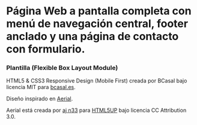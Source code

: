# Página Web a pantalla completa con menú de navegación central, footer anclado y una página de contacto con formulario.

### Plantilla (Flexible Box Layout Module)

HTML5 & CSS3 Responsive Design (Mobile First)
creada por BCasal bajo licencia MIT para [bcasal.es](http://bcasal.es).

Diseño inspirado en [Aerial](http://html5up.net/aerial).

Aerial está creada por [aj n33](https://github.com/n33) para [HTML5UP](http://html5up.net) bajo licencia CC Attribution 3.0.
